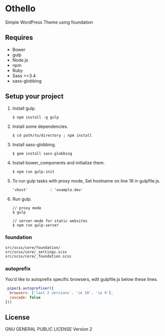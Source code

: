 Othello
============

Simple WordPress Theme using foundation

## Requires

* Bower
* gulp
* Node.js
* npm
* Ruby
* Sass >=3.4
* sass-globbing

## Setup your project

1.  Install gulp.


        $ npm install -g gulp


2.  Install some dependencies.


        $ cd path/to/directory ; npm install
  

3.  Install sass-globbing.


        $ gem install sass-globbing


4.  Install bower_components and initialize them.


        $ npm run gulp-init

5.  To run gulp tasks with proxy mode, Set hostname on line 18 in gulpfile.js.


        'vhost'          : 'example.dev'
    

5.  Run gulp.

        // proxy mode
        $ gulp

        // server-mode for static websites
        $ npm run gulp-server

### foundation

    src/scss/core/foundation/
    src/scss/core/_settings.scss
    src/scss/core/_foundation.scss

### autoprefix

You'd like to autoprefix specific browsers, edit gulpfile.js below these lines.

```javascript
.pipe($.autoprefixer({
  browsers: ['last 2 versions', 'ie 10', 'ie 9'],
  cascade: false
}))
```

## License

GNU GENERAL PUBLIC LICENSE Version 2
